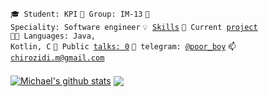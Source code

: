 <code>🎓 Student: KPI</code>
<code>🎪 Group: IM-13</code>
<code>👷 Speciality: Software engineer</code>
<code>💡 [Skills](SKILLS.md)</code>
<code>🧻 Current [project](PROJECT.md)</code><br>
<code>🧑‍💻 Languages: Java, Kotlin, C</code>
<code>📢 Public [talks: 0](TALKS.md)</code>
<code>💬 telegram: [@poor_boy](https://telegram.me/poor_boy)</code>
<code>📫 [chirozidi.m@gmail.com](mailto:chirozidi.m@gmail.com)</code>
####
<a href="https://github.com/anuraghazra/github-readme-stats"><img align="center" src="https://github-readme-stats.vercel.app/api?username=michigang1&show_icons=true&include_all_commits=true&theme=shades-of-purple_border=false" alt="Michael's github stats" /></a> <a href="https://github.com/anuraghazra/github-readme-stats"><img align="center" src="https://github-readme-stats.vercel.app/api/top-langs/?username=michigang1&layout=compact&theme=shades-of-purple_border=false" /></a> 
